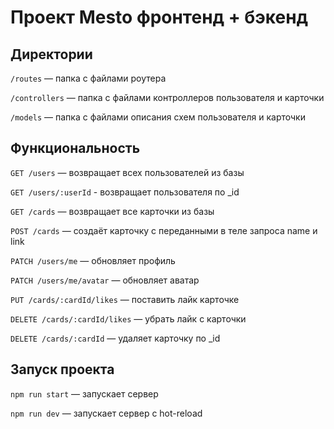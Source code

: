 # Проект Mesto фронтенд + бэкенд

## Директории

`/routes` — папка с файлами роутера

`/controllers` — папка с файлами контроллеров пользователя и карточки

`/models` — папка с файлами описания схем пользователя и карточки

## Функциональность

`GET /users` — возвращает всех пользователей из базы

`GET /users/:userId` - возвращает пользователя по _id

`GET /cards` — возвращает все карточки из базы

`POST /cards` — создаёт карточку с переданными в теле запроса name и link

`PATCH /users/me` — обновляет профиль

`PATCH /users/me/avatar` — обновляет аватар

`PUT /cards/:cardId/likes` — поставить лайк карточке

`DELETE /cards/:cardId/likes` — убрать лайк с карточки

`DELETE /cards/:cardId` — удаляет карточку по _id


## Запуск проекта

`npm run start` — запускает сервер

`npm run dev` — запускает сервер с hot-reload
